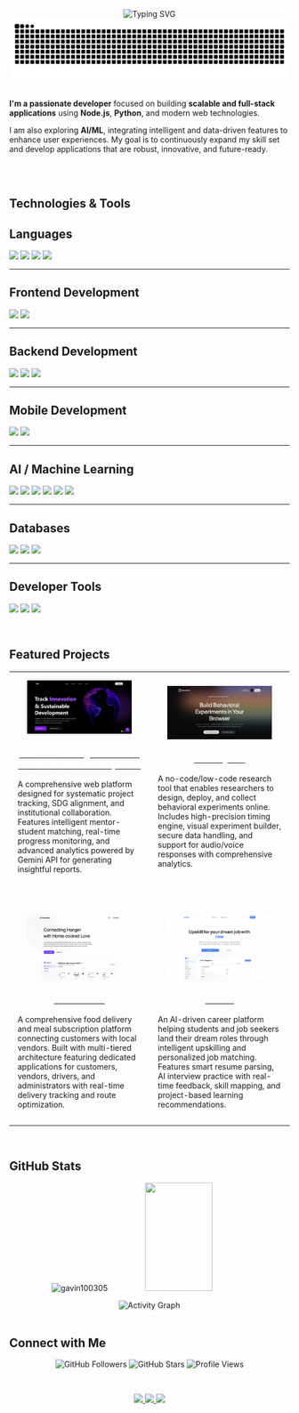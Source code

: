 
<div align="center">
  <img src="https://readme-typing-svg.herokuapp.com?font=Fira+Code&size=28&pause=1000&center=true&vCenter=true&width=500&lines=Hi+I'm+Gavin+Soares;Full+Stack+Developer;AI/ML+Developer" alt="Typing SVG" />
</div>
<picture>
  <source media="(prefers-color-scheme: dark)" srcset="https://raw.githubusercontent.com/gavin100305/gavin100305/manual-run-output/docker/github-contribution-grid-snake-dark.svg">
  <source media="(prefers-color-scheme: light)" srcset="https://raw.githubusercontent.com/gavin100305/gavin100305/manual-run-output/docker/github-contribution-grid-snake.svg">
  <img alt="GitHub Contribution Snake" src="https://raw.githubusercontent.com/gavin100305/gavin100305/manual-run-output/docker/github-contribution-grid-snake.svg" />
</picture>

<br />
<br />

<div align="left">

**I'm a passionate developer** focused on building **scalable and full-stack applications** using **Node.js**, **Python**, and modern web technologies.  

I am also exploring **AI/ML**, integrating intelligent and data-driven features to enhance user experiences. My goal is to continuously expand my skill set and develop applications that are robust, innovative, and future-ready.

</div>
<br />
<br />

## Technologies & Tools  
## Languages
<p align="left">
  <a href="https://www.python.org/"><img src="https://img.shields.io/badge/-Python-3776AB?style=for-the-badge&logo=python&logoColor=white" /></a>
  <a href="https://developer.mozilla.org/en-US/docs/Web/JavaScript"><img src="https://img.shields.io/badge/-JavaScript-F7DF1E?style=for-the-badge&logo=javascript&logoColor=black" /></a>
  <a href="https://www.w3.org/html/"><img src="https://img.shields.io/badge/-HTML-E34F26?style=for-the-badge&logo=html5&logoColor=white" /></a>
  <a href="https://www.w3.org/Style/CSS/Overview.en.html"><img src="https://img.shields.io/badge/-CSS-1572B6?style=for-the-badge&logo=css3&logoColor=white" /></a>
</p>

---

## Frontend Development
<p align="left">
  <a href="https://react.dev/"><img src="https://img.shields.io/badge/-React-61DAFB?style=for-the-badge&logo=react&logoColor=white" /></a>
  <a href="https://tailwindcss.com/"><img src="https://img.shields.io/badge/-TailwindCSS-38B2AC?style=for-the-badge&logo=tailwind-css&logoColor=white" /></a>
</p>

---

## Backend Development
<p align="left">
  <a href="https://nodejs.org/"><img src="https://img.shields.io/badge/-Node.js-339933?style=for-the-badge&logo=nodedotjs&logoColor=white" /></a>
  <a href="https://www.djangoproject.com/"><img src="https://img.shields.io/badge/-Django-092E20?style=for-the-badge&logo=django&logoColor=white" /></a>
  <a href="https://fastapi.tiangolo.com/"><img src="https://img.shields.io/badge/-FastAPI-009688?style=for-the-badge&logo=fastapi&logoColor=white" /></a>
</p>

---

## Mobile Development
<p align="left">
  <a href="https://reactnative.dev/"><img src="https://img.shields.io/badge/-React%20Native-61DAFB?style=for-the-badge&logo=react&logoColor=white" /></a>
  <a href="https://expo.dev/"><img src="https://img.shields.io/badge/-Expo-1B1F23?style=for-the-badge&logo=expo&logoColor=white" /></a>
</p>

---

## AI / Machine Learning
<p align="left">
  <a href="https://www.tensorflow.org/"><img src="https://img.shields.io/badge/-TensorFlow-FF6F00?style=for-the-badge&logo=tensorflow&logoColor=white" /></a>
  <a href="https://pytorch.org/"><img src="https://img.shields.io/badge/-PyTorch-EE4C2C?style=for-the-badge&logo=pytorch&logoColor=white" /></a>
  <a href="https://scikit-learn.org/"><img src="https://img.shields.io/badge/-Scikit--Learn-F7931E?style=for-the-badge&logo=scikitlearn&logoColor=white" /></a>
  <a href="https://numpy.org/"><img src="https://img.shields.io/badge/-NumPy-013243?style=for-the-badge&logo=numpy&logoColor=white" /></a>
  <a href="https://pandas.pydata.org/"><img src="https://img.shields.io/badge/-Pandas-150458?style=for-the-badge&logo=pandas&logoColor=white" /></a>
  <a href="https://jupyter.org/"><img src="https://img.shields.io/badge/-Jupyter-F37626?style=for-the-badge&logo=jupyter&logoColor=white" /></a>
</p>

---

## Databases
<p align="left">
  <a href="https://www.postgresql.org/"><img src="https://img.shields.io/badge/-PostgreSQL-4169E1?style=for-the-badge&logo=postgresql&logoColor=white" /></a>
  <a href="https://www.mongodb.com/"><img src="https://img.shields.io/badge/-MongoDB-47A248?style=for-the-badge&logo=mongodb&logoColor=white" /></a>
  <a href="https://en.wikipedia.org/wiki/SQL"><img src="https://img.shields.io/badge/-SQL-4479A1?style=for-the-badge&logo=postgresql&logoColor=white" /></a>
</p>

---

## Developer Tools
<p align="left">
  <a href="https://firebase.google.com/"><img src="https://img.shields.io/badge/-Firebase-FFCA28?style=for-the-badge&logo=firebase&logoColor=black" /></a>
  <a href="https://www.docker.com/"><img src="https://img.shields.io/badge/-Docker-2496ED?style=for-the-badge&logo=docker&logoColor=white" /></a>
  <a href="https://git-scm.com/"><img src="https://img.shields.io/badge/-Git-F05032?style=for-the-badge&logo=git&logoColor=white" /></a>
</p>

<br />

## Featured Projects

<table>
  <tr>
    <td width="50%" style="padding: 15px;" align="center">
      <a href="https://github.com/gavin100305/TISD-Website">
        <img src="public/TISD-Website.png" alt="TISD Website" width="85%"/>
      </a>
      <h3>
        <a href="https://github.com/gavin100305/TISD-Website">
          <span style="color: #ffffff !important;">TISD - Tracking Innovation & Sustainable Development</span>
        </a>
      </h3>
      <p align="left">A comprehensive web platform designed for systematic project tracking, SDG alignment, and institutional collaboration. Features intelligent mentor-student matching, real-time progress monitoring, and advanced analytics powered by Gemini API for generating insightful reports.</p>
    </td>
    <td width="50%" style="padding: 15px;" align="center">
      <a href="https://github.com/gavin100305/Neurolytics">
        <img src="public/Neurolytics.png" alt="Neurolytics" width="85%"/>
      </a>
      <h3>
        <a href="https://github.com/gavin100305/Neurolytics">
          <span style="color: #ffffff !important;">Neurolytics</span>
        </a>
      </h3>
      <p align="left">A no-code/low-code research tool that enables researchers to design, deploy, and collect behavioral experiments online. Includes high-precision timing engine, visual experiment builder, secure data handling, and support for audio/voice responses with comprehensive analytics.</p>
    </td>
  </tr>
  <tr style="height: 30px;">
    <td colspan="2"></td>
  </tr>
  <tr>
    <td width="50%" style="padding: 15px;" align="center">
      <a href="https://github.com/gavin100305/BitNBuild-25_TeamCotton">
        <img src="public/NourishNet.png" alt="NourishNet" width="85%"/>
      </a>
      <h3>
        <a href="https://github.com/gavin100305/BitNBuild-25_TeamCotton">
          <span style="color: #ffffff !important;">NourishNet</span>
        </a>
      </h3>
      <p align="left">A comprehensive food delivery and meal subscription platform connecting customers with local vendors. Built with multi-tiered architecture featuring dedicated applications for customers, vendors, drivers, and administrators with real-time delivery tracking and route optimization.</p>
    </td>
    <td width="50%" style="padding: 15px;" align="center">
      <a href="https://github.com/gavin100305/Zenith">
        <img src="public/Zenith.png" alt="Zenith" width="85%"/>
      </a>
      <h3>
        <a href="https://github.com/gavin100305/Zenith">
          <span style="color: #ffffff !important;">Zenith</span>
        </a>
      </h3>
      <p align="left">An AI-driven career platform helping students and job seekers land their dream roles through intelligent upskilling and personalized job matching. Features smart resume parsing, AI interview practice with real-time feedback, skill mapping, and project-based learning recommendations.</p>
    </td>
  </tr>
</table>

<br />

## GitHub Stats  

<p align="center">
  <img src="https://github-readme-stats.vercel.app/api?username=gavin100305&show_icons=true&theme=dark" alt="gavin100305" width="49%" />
  <img src="https://github-readme-stats-sigma-five.vercel.app/api/top-langs/?username=gavin100305&layout=compact&theme=dark&langs_count=6" width="49%" height="195px"/>
</p>

<div align="center">
  <img src="https://github-readme-activity-graph.vercel.app/graph?username=gavin100305&theme=react-dark&hide_border=true&area=true" alt="Activity Graph"/>
</div>

<br />

## Connect with Me

<p align="center">
  <img src="https://img.shields.io/github/followers/gavin100305?label=Followers&style=for-the-badge&color=9932CC&labelColor=black" alt="GitHub Followers" />
  <img src="https://img.shields.io/github/stars/gavin100305?label=Total%20Stars&style=for-the-badge&color=FFD700&labelColor=black" alt="GitHub Stars" />
  <img src="https://komarev.com/ghpvc/?username=gavin100305&label=Profile%20Views&color=FF6B6B&style=for-the-badge&labelColor=black" alt="Profile Views" />
</p>

<br />

<p align="center">
  <a href="https://www.linkedin.com/in/gavin-soares-a2a54728b/">
    <img src="https://img.shields.io/badge/-LinkedIn-0077B5?style=for-the-badge&logo=linkedin&logoColor=white" />
  </a>
  <a href="mailto:gavinsoares200510@gmail.com">
    <img src="https://img.shields.io/badge/-Email-D14836?style=for-the-badge&logo=gmail&logoColor=white" />
  </a>
  <a href="https://github.com/gavin100305">
    <img src="https://img.shields.io/badge/-GitHub-181717?style=for-the-badge&logo=github&logoColor=white" />
  </a>
</p>
